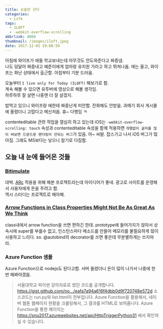 ```yaml
---
title: 오늘만 산다
categories:
  - Life
tags:
  - ILOFT
  - -webkit-overflow-scrolling
abbrlink: 4869
thumbnail: /images/iloft.jpeg
date: 2017-12-01 19:08:59
---
```


아침에 와이프가 애들 학교보내는데 아무것도 안도와준다고 짜증냄.  
나도 덩달아 짜증내고 예준이에게 엄마랑 유치원 가라고 하고 뛰쳐나옴.
애는 울고, 와이프는 화난 상태에서 출근함.
아침부터 기분 드러움.

오늘부터 `I live only for Today (ILOFT)` 해보기로 함.  
계속 해볼 수 있으면 유투버에 영상으로 해볼 생각임.  
하루하루 잘 살면 나중엔 더 잘 살겠지.

밥먹고 있으니 와이프랑 애한테 짜증난게 미안함.
전화해도 안받음.
과메기 회사 게시물에 올렸더니 고맙다고 메신저옴. 휴~ 다행임 ㅋ

contenteditable 관련 작업을 열심히 하고 있는데 iOS는 `-webkit-overflow-scrolling: touch` 속성과 contenteditable 속성을 함께 적용하면 `개행없이 글자를 많이 써보면 드문드문 랜더링이 안되는 버그`가 있음.
아~ 씨발. 잡스가고 나서 iOS 버그가 많아짐.
그래도 MS보다는 낳으니 참기로 다짐함.


## 오늘 내 눈에 들어온 것들

### [Bitimulate](https://bitimulate.com/)
대박. [ARc](https://arc.js.org/) 적용을 위해 해본 프로젝트라는데 아이디어가 좋네. 광고로 사이트를 운영해서 사용자에게 돈을 주려고 함.  
역시 스터디는 프로젝트로 해야해. 

### [Arrow Functions in Class Properties Might Not Be As Great As We Think](https://medium.com/@charpeni/arrow-functions-in-class-properties-might-not-be-as-great-as-we-think-3b3551c440b1)

class내에서 arrow function을 쓰면 편하긴 한데. prototype에 들어가지가 않아서 상속시에 super를 부를수 없고, 인스턴스마다 메소드를 만들어 메모리를 불필요하게 많이 사용하고 느리다.
so. @autobind의 decorator를 쓰면 좋은데 무분별하게는 쓰지마라.

### Azure Function 샘플
Azure Function으로 nodejs도 된다고함. 서버 돌렸더니 돈이 많이 나가서 나중에 한번 해봐야겠음.

> 서울대학교 파이썬 강의자료로 썼던 코드를 공개합니다.
https://gist.github.com/no…/eafa7a94a616f4dbb0d9f720748e572d
소스코드는 run.py와 list.html이 전부입니다.
Azure Function을 활용해서, 네이버 웹툰 웹페이지 현황을 크롤링해서, 그 결과를 HTML로 보여줌니다. Azure Function을 통한 페이지는 https://snu2017.azurewebsites.net/api/HttpTriggerPython31 에서 확인하실 수 있습니다.
